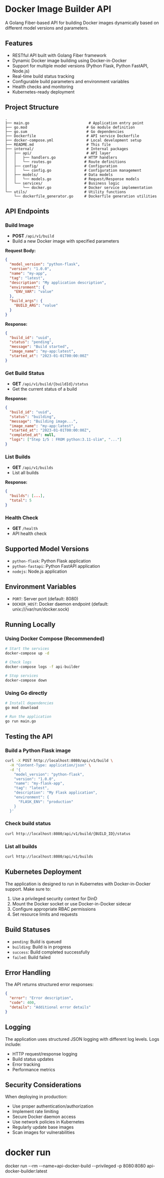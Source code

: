 # Docker Image Builder API

A Golang Fiber-based API for building Docker images dynamically based on different model versions and parameters.

## Features

- RESTful API built with Golang Fiber framework
- Dynamic Docker image building using Docker-in-Docker
- Support for multiple model versions (Python Flask, Python FastAPI, Node.js)
- Real-time build status tracking
- Configurable build parameters and environment variables
- Health checks and monitoring
- Kubernetes-ready deployment

## Project Structure

```
.
├── main.go                           # Application entry point
├── go.mod                           # Go module definition
├── go.sum                           # Go dependencies
├── Dockerfile                       # API service Dockerfile
├── docker-compose.yml               # Local development setup
├── README.md                        # This file
├── internal/                        # Internal packages
│   ├── api/                         # API layer
│   │   ├── handlers.go             # HTTP handlers
│   │   └── routes.go               # Route definitions
│   ├── config/                     # Configuration
│   │   └── config.go               # Configuration management
│   ├── models/                     # Data models
│   │   └── models.go               # Request/Response models
│   └── services/                   # Business logic
│       └── docker.go               # Docker service implementation
└── utils/                          # Utility functions
    └── dockerfile_generator.go     # Dockerfile generation utilities
```

## API Endpoints

### Build Image

- **POST** `/api/v1/build`
- Build a new Docker image with specified parameters

**Request Body:**

```json
{
  "model_version": "python-flask",
  "version": "1.0.0",
  "name": "my-app",
  "tag": "latest",
  "description": "My application description",
  "environment": {
    "ENV_VAR": "value"
  },
  "build_args": {
    "BUILD_ARG": "value"
  }
}
```

**Response:**

```json
{
  "build_id": "uuid",
  "status": "pending",
  "message": "Build started",
  "image_name": "my-app:latest",
  "started_at": "2023-01-01T00:00:00Z"
}
```

### Get Build Status

- **GET** `/api/v1/build/{buildId}/status`
- Get the current status of a build

**Response:**

```json
{
  "build_id": "uuid",
  "status": "building",
  "message": "Building image...",
  "image_name": "my-app:latest",
  "started_at": "2023-01-01T00:00:00Z",
  "completed_at": null,
  "logs": ["Step 1/5 : FROM python:3.11-slim", "..."]
}
```

### List Builds

- **GET** `/api/v1/builds`
- List all builds

**Response:**

```json
{
  "builds": [...],
  "total": 5
}
```

### Health Check

- **GET** `/health`
- API health check

## Supported Model Versions

- `python-flask`: Python Flask application
- `python-fastapi`: Python FastAPI application
- `nodejs`: Node.js application

## Environment Variables

- `PORT`: Server port (default: 8080)
- `DOCKER_HOST`: Docker daemon endpoint (default: unix:///var/run/docker.sock)

## Running Locally

### Using Docker Compose (Recommended)

```bash
# Start the services
docker-compose up -d

# Check logs
docker-compose logs -f api-builder

# Stop services
docker-compose down
```

### Using Go directly

```bash
# Install dependencies
go mod download

# Run the application
go run main.go
```

## Testing the API

### Build a Python Flask image

```bash
curl -X POST http://localhost:8080/api/v1/build \
  -H "Content-Type: application/json" \
  -d '{
    "model_version": "python-flask",
    "version": "1.0.0",
    "name": "my-flask-app",
    "tag": "latest",
    "description": "My Flask application",
    "environment": {
      "FLASK_ENV": "production"
    }
  }'
```

### Check build status

```bash
curl http://localhost:8080/api/v1/build/{BUILD_ID}/status
```

### List all builds

```bash
curl http://localhost:8080/api/v1/builds
```

## Kubernetes Deployment

The application is designed to run in Kubernetes with Docker-in-Docker support. Make sure to:

1. Use a privileged security context for DinD
2. Mount the Docker socket or use Docker-in-Docker sidecar
3. Configure appropriate RBAC permissions
4. Set resource limits and requests

## Build Statuses

- `pending`: Build is queued
- `building`: Build is in progress
- `success`: Build completed successfully
- `failed`: Build failed

## Error Handling

The API returns structured error responses:

```json
{
  "error": "Error description",
  "code": 400,
  "details": "Additional error details"
}
```

## Logging

The application uses structured JSON logging with different log levels. Logs include:

- HTTP request/response logging
- Build status updates
- Error tracking
- Performance metrics

## Security Considerations

When deploying in production:

- Use proper authentication/authorization
- Implement rate limiting
- Secure Docker daemon access
- Use network policies in Kubernetes
- Regularly update base images
- Scan images for vulnerabilities

# docker run

docker run --rm --name=api-docker-build --privileged -p 8080:8080 api-docker-builder:latest

